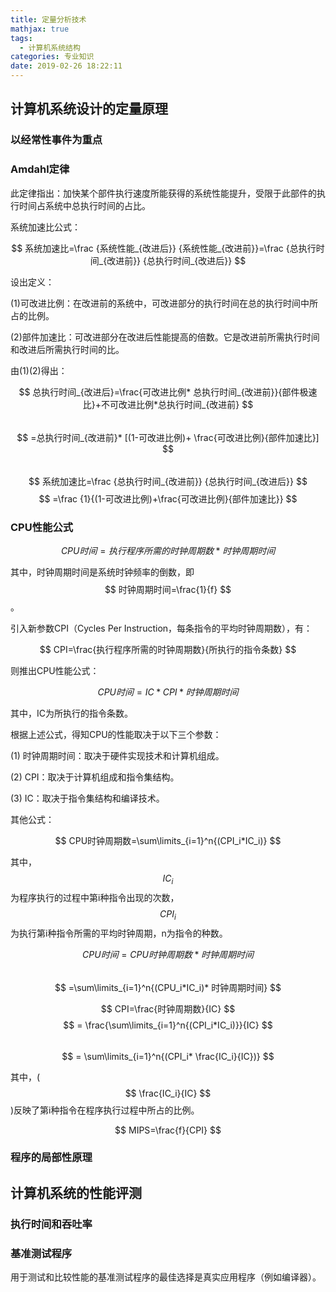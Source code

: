 ```yaml
---
title: 定量分析技术
mathjax: true
tags:
  - 计算机系统结构
categories: 专业知识
date: 2019-02-26 18:22:11
---
```

## 计算机系统设计的定量原理

### 以经常性事件为重点

### Amdahl定律

此定律指出：加快某个部件执行速度所能获得的系统性能提升，受限于此部件的执行时间占系统中总执行时间的占比。

系统加速比公式：

 $$ 系统加速比=\frac {系统性能_{改进后}} {系统性能_{改进前}}=\frac {总执行时间_{改进前}} {总执行时间_{改进后}} $$     

设出定义：

(1)可改进比例：在改进前的系统中，可改进部分的执行时间在总的执行时间中所占的比例。

(2)部件加速比：可改进部分在改进后性能提高的倍数。它是改进前所需执行时间和改进后所需执行时间的比。

由(1)(2)得出：

$$  总执行时间_{改进后}=\frac{可改进比例* 总执行时间_{改进前}}{部件极速比}+不可改进比例*总执行时间_{改进前} $$      
 $$ =总执行时间_{改进前}* [(1-可改进比例)+ \frac{可改进比例}{部件加速比}] $$       
$$  系统加速比=\frac {总执行时间_{改进前}} {总执行时间_{改进后}} $$
 $$ =\frac {1}{(1-可改进比例)+\frac{可改进比例}{部件加速比}} $$      
 
### CPU性能公式

 $$  CPU时间=执行程序所需的时钟周期数* 时钟周期时间 $$       

其中，时钟周期时间是系统时钟频率的倒数，即$$ 时钟周期时间=\frac{1}{f} $$。

引入新参数CPI（Cycles Per Instruction，每条指令的平均时钟周期数），有：

 $$  CPI=\frac{执行程序所需的时钟周期数}{所执行的指令条数} $$     

则推出CPU性能公式：

 $$  CPU时间=IC* CPI* 时钟周期时间 $$

其中，IC为所执行的指令条数。

根据上述公式，得知CPU的性能取决于以下三个参数：

(1) 时钟周期时间：取决于硬件实现技术和计算机组成。

(2) CPI：取决于计算机组成和指令集结构。

(3) IC：取决于指令集结构和编译技术。

其他公式：

 $$ CPU时钟周期数=\sum\limits_{i=1}^n{(CPI_i*IC_i)} $$    

其中，$$ {IC_i} $$为程序执行的过程中第i种指令出现的次数，$${CPI_i}$$为执行第i种指令所需的平均时钟周期，n为指令的种数。

 $$ CPU时间=CPU时钟周期数*时钟周期时间 $$  
 $$ =\sum\limits_{i=1}^n{(CPU_i*IC_i)* 时钟周期时间} $$   

 $$ CPI=\frac{时钟周期数}{IC} $$
 $$ = \frac{\sum\limits_{i=1}^n{(CPI_i*IC_i)}}{IC} $$  
 $$ = \sum\limits_{i=1}^n{(CPI_i* \frac{IC_i}{IC})} $$   

其中，($$ \frac{IC_i}{IC} $$)反映了第i种指令在程序执行过程中所占的比例。

$$ MIPS=\frac{f}{CPI} $$

### 程序的局部性原理

## 计算机系统的性能评测

### 执行时间和吞吐率

### 基准测试程序

用于测试和比较性能的基准测试程序的最佳选择是真实应用程序（例如编译器）。

